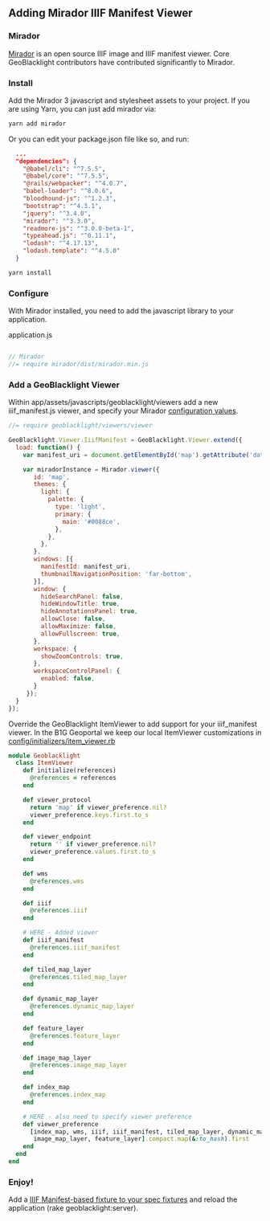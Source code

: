 ## Adding Mirador IIIF Manifest Viewer

### Mirador

[Mirador](https://projectmirador.org/) is an open source IIIF image and IIIF manifest viewer. Core GeoBlacklight contributors have contributed significantly to Mirador.

### Install

Add the Mirador 3 javascript and stylesheet assets to your project. If you are using Yarn, you can just add mirador via:

```bash
yarn add mirador
```

Or you can edit your package.json file like so, and run:

```json
  ...
  "dependencies": {
    "@babel/cli": "^7.5.5",
    "@babel/core": "^7.5.5",
    "@rails/webpacker": "^4.0.7",
    "babel-loader": "^8.0.6",
    "bloodhound-js": "^1.2.3",
    "bootstrap": "^4.3.1",
    "jquery": "^3.4.0",
    "mirador": "^3.3.0",
    "readmore-js": "^3.0.0-beta-1",
    "typeahead.js": "^0.11.1",
    "lodash": "^4.17.13",
    "lodash.template": "^4.5.0"
  }

```

```bash
yarn install
```

### Configure

With Mirador installed, you need to add the javascript library to your application.

application.js
```javascript

// Mirador
//= require mirador/dist/mirador.min.js

```

### Add a GeoBlacklight Viewer

Within app/assets/javascripts/geoblacklight/viewers add a new iiif_manifest.js viewer, and specify your Mirador [configuration values](https://github.com/ProjectMirador/mirador/blob/master/src/config/settings.js).

```javascript
//= require geoblacklight/viewers/viewer

GeoBlacklight.Viewer.IiifManifest = GeoBlacklight.Viewer.extend({
  load: function() {
    var manifest_uri = document.getElementById('map').getAttribute('data-url');

    var miradorInstance = Mirador.viewer({
       id: 'map',
       themes: {
         light: {
           palette: {
             type: 'light',
             primary: {
               main: '#0088ce',
             },
           },
         },
       },
       windows: [{
         manifestId: manifest_uri,
         thumbnailNavigationPosition: 'far-bottom',
       }],
       window: {
         hideSearchPanel: false,
         hideWindowTitle: true,
         hideAnnotationsPanel: true,
         allowClose: false,
         allowMaximize: false,
         allowFullscreen: true,
       },
       workspace: {
         showZoomControls: true,
       },
       workspaceControlPanel: {
         enabled: false,
       }
     });
  }
});
```

Override the GeoBlacklight ItemViewer to add support for your iiif_manifest viewer. In the B1G Geoportal we keep our local ItemViewer customizations in [config/initializers/item_viewer.rb](https://github.com/BTAA-Geospatial-Data-Project/geoportal/blob/a03fdf91ed968167878ad0fec0cc07121768906e/config/initializers/item_viewer.rb)

```ruby
module Geoblacklight
  class ItemViewer
    def initialize(references)
      @references = references
    end

    def viewer_protocol
      return 'map' if viewer_preference.nil?
      viewer_preference.keys.first.to_s
    end

    def viewer_endpoint
      return '' if viewer_preference.nil?
      viewer_preference.values.first.to_s
    end

    def wms
      @references.wms
    end

    def iiif
      @references.iiif
    end

    # HERE - Added viewer
    def iiif_manifest
      @references.iiif_manifest
    end

    def tiled_map_layer
      @references.tiled_map_layer
    end

    def dynamic_map_layer
      @references.dynamic_map_layer
    end

    def feature_layer
      @references.feature_layer
    end

    def image_map_layer
      @references.image_map_layer
    end

    def index_map
      @references.index_map
    end

    # HERE - also need to specify viewer preference
    def viewer_preference
      [index_map, wms, iiif, iiif_manifest, tiled_map_layer, dynamic_map_layer,
       image_map_layer, feature_layer].compact.map(&:to_hash).first
    end
  end
end
```

### Enjoy!

Add a [IIIF Manifest-based fixture to your spec fixtures](https://raw.githubusercontent.com/geobtaa/geoportal/develop/test/fixtures/files/btaa_documents/b1g_iiif_manifest_book.json) and reload the application (rake geoblacklight:server).
